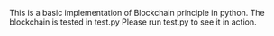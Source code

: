 This is a basic implementation of Blockchain principle in python.
The blockchain is tested in test.py
Please run test.py to see it in action.

